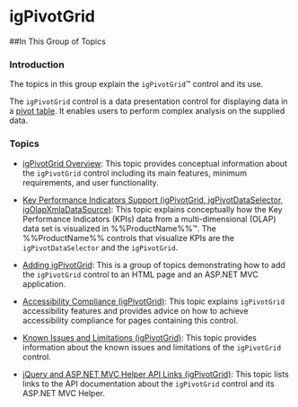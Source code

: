 ﻿<!--
|metadata|
{
    "fileName": "igpivotgrid",
    "controlName": "igPivotGrid",
    "tags": ["Getting Started","Grids"]
}
|metadata|
-->

# igPivotGrid



##In This Group of Topics

### Introduction

The topics in this group explain the `igPivotGrid`™ control and its use.

The `igPivotGrid` control is a data presentation control for displaying data in a [pivot table](http://en.wikipedia.org/wiki/Pivot_table). It enables users to perform complex analysis on the supplied data.

### Topics

- [igPivotGrid Overview](igPivotGrid-Overview.html): This topic provides conceptual information about the `igPivotGrid` control including its main features, minimum requirements, and user functionality.

- [Key Performance Indicators Support (igPivotGrid, igPivotDataSelector, igOlapXmlaDataSource)](igPivotGrid-KPI-Support.html): This topic explains conceptually how the Key Performance Indicators (KPIs) data from a multi-dimensional (OLAP) data set is visualized in %%ProductName%%™. The %%ProductName%% controls that visualize KPIs are the `igPivotDataSelector` and the `igPivotGrid`.

- [Adding igPivotGrid](igPivotGrid-Adding.html): This is a group of topics demonstrating how to add the `igPivotGrid` control to an HTML page and an ASP.NET MVC application.

- [Accessibility Compliance (igPivotGrid)](igPivotGrid-Accessibility-Compliance.html): This topic explains `igPivotGrid` accessibility features and provides advice on how to achieve accessibility compliance for pages containing this control.

- [Known Issues and Limitations (igPivotGrid)](igPivotGrid-Known-Issues-and-Limitations.html): This topic provides information about the known issues and limitations of the `igPivotGrid` control.

- [jQuery and ASP.NET MVC Helper API Links (igPivotGrid)](igPivotGrid-API-Links.html): This topic lists links to the API documentation about the `igPivotGrid` control and its ASP.NET MVC Helper.





 

 


